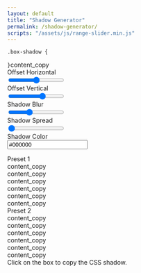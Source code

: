 ```yaml
---
layout: default
title: "Shadow Generator"
permalink: /shadow-generator/
scripts: "/assets/js/range-slider.min.js"
---
```


<div class="shadow-generator">
	<form class="container" action="#" method="post">
		<div class="row align-items-center">
			<div class="col-md-6">
				<div class="box-shadow bg-body"></div>
			</div>
			<div class="col-md-6">
				<div class="box-shadow-result border bg-body font-monospace"><code>.box-shadow {<br>&#9;<span class="css-code"></span><br>}</code><span class="material-symbols-outlined" data-copy="shadow" title="Copy to Clipboard">content_copy</span></div>
			</div>
		</div>
		<div class="box-tune-wrap row justify-content-center">
			<div class="box-tune col-md-6">
				<div class="tune-label"><span>Offset Horizontal</span></div>
				<input type="range" name="horizontalOffset" min="-50" max="50" value="0" data-range>
			</div>
			<div class="box-tune col-md-6">
				<div class="tune-label"><span>Offset Vertical</span></div>
				<input type="range" name="verticalOffset" min="-50" max="50" value="13" data-range>
			</div>
			<div class="box-tune col-md-6">
				<div class="tune-label"><span>Shadow Blur</span></div>
				<input type="range" name="blur" min="0" max="50" value="18" data-range>
			</div>
			<div class="box-tune col-md-6">
				<div class="tune-label"><span>Shadow Spread</span></div>
				<input type="range" name="spread" min="0" max="50" value="0" data-range>
			</div>
			<div class="box-tune col-md-3 d-flex align-items-center justify-content-center">
				<div class="tune-label"><span>Shadow Color</span></div>
				<input type="text" name="shadowColor" value="#000000" data-coloris>
			</div>
		</div>
	</form>
</div>
<div class="main-title mt-3">Preset 1</div>
<div class="d-md-flex g-3 justify-content-center text-center">
	<div title="Copy shadow z0" class="box-item z0 border" data-shadow="border:1px solid #eee;"><span class="material-symbols-outlined">content_copy</span></div>
	<div title="Copy shadow z1" class="box-item z1" data-shadow="box-shadow: 0 1px 3px rgba(0,0,0,0.12), 0 1px 2px rgba(0,0,0,0.24);"><span class="material-symbols-outlined">content_copy</span></div>
	<div title="Copy shadow z2" class="box-item z2" data-shadow="box-shadow: 0 3px 6px rgba(0,0,0,0.16), 0 3px 6px rgba(0,0,0,0.23);"><span class="material-symbols-outlined">content_copy</span></div>
	<div title="Copy shadow z3" class="box-item z3" data-shadow="box-shadow: 0 10px 20px rgba(0,0,0,0.19), 0 6px 6px rgba(0,0,0,0.23);"><span class="material-symbols-outlined">content_copy</span></div>
	<div title="Copy shadow z4" class="box-item z4" data-shadow="box-shadow: 0 14px 28px rgba(0,0,0,0.25), 0 10px 10px rgba(0,0,0,0.22);"><span class="material-symbols-outlined">content_copy</span></div>
	<div title="Copy shadow z5" class="box-item z5" data-shadow="box-shadow: 0 19px 38px rgba(0,0,0,0.30), 0 15px 12px rgba(0,0,0,0.22);"><span class="material-symbols-outlined">content_copy</span></div>
</div>
<div class="main-title mt-2">Preset 2</div>
<div class="d-md-flex g-3 justify-content-center text-center">
	<div title="Copy shadow z0" class="box-item ref2 z0 border" data-shadow="border:1px solid #eee;"><span class="material-symbols-outlined">content_copy</span></div>
	<div title="Copy shadow z1" class="box-item ref2 z1" data-shadow="box-shadow: 0 2px 10px 0 rgba(0,0,0,.16), 0 2px 5px 0 rgba(0,0,0,.26);"><span class="material-symbols-outlined">content_copy</span></div>
	<div title="Copy shadow z2" class="box-item ref2 z2" data-shadow="box-shadow: 0 6px 20px 0 rgba(0,0,0,.19), 0 8px 17px 0 rgba(0,0,0,.2);"><span class="material-symbols-outlined">content_copy</span></div>
	<div title="Copy shadow z3" class="box-item ref2 z3" data-shadow="box-shadow: 0 17px 50px 0 rgba(0,0,0,.19), 0 12px 15px 0 rgba(0,0,0,.24);"><span class="material-symbols-outlined">content_copy</span></div>
	<div title="Copy shadow z4" class="box-item ref2 z4" data-shadow="box-shadow: 0 25px 55px 0 rgba(0,0,0,.21), 0 16px 28px 0 rgba(0,0,0,.22);"><span class="material-symbols-outlined">content_copy</span></div>
	<div title="Copy shadow z5" class="box-item ref2 z5" data-shadow="box-shadow: 0 40px 77px 0 rgba(0,0,0,.22), 0 27px 24px 0 rgba(0,0,0,.2);"><span class="material-symbols-outlined">content_copy</span></div>
</div>
<div class="text-center">
	<div class="mt-3 alert d-inline-block text-bg-info text-white">Click on the box to copy the CSS shadow.</div>
</div>
<script>
document.addEventListener('DOMContentLoaded', () => {
	let box = document.querySelector('.box-shadow');
	let horizontalOffset = document.querySelector('[name="horizontalOffset"]');
	let verticalOffset = document.querySelector('[name="verticalOffset"]');
	let blur = document.querySelector('[name="blur"]');
	let spread = document.querySelector('[name="spread"]');
	let shadowColor = document.querySelector('[name="shadowColor"]');

	function updateBoxShadow() {
		let shadowValue = `${horizontalOffset.value}px ${verticalOffset.value}px ${blur.value}px ${spread.value}px ${shadowColor.value}`;
		box.style.boxShadow = shadowValue;
		document.querySelector('.box-shadow-result .css-code').innerHTML = 'box-shadow: '+shadowValue+';';
	}
	horizontalOffset.addEventListener('input', updateBoxShadow);
	verticalOffset.addEventListener('input', updateBoxShadow);
	blur.addEventListener('input', updateBoxShadow);
	spread.addEventListener('input', updateBoxShadow);
	shadowColor.addEventListener('input', updateBoxShadow);
	updateBoxShadow();

	document.querySelectorAll('.box-item').forEach( (item, index) => {
		item.addEventListener('click', () => {
			let shadow = item.getAttribute('data-shadow');
			mk.copyToClipboard(shadow);
			mk.toastr({head:{text:'Clipboard copied!'},body: '<p>The style of the box-shadow (' + (parseInt(index) + 1) + ') has been copied!</p>'},'success');
		});
	});

	Coloris.setInstance('[name="shadowColor"]', {
		theme: 'polaroid',
		onChange: function(data) {
			updateBoxShadow();
		}
	});

	document.querySelector('.box-shadow-result [data-copy="shadow"]').addEventListener('click', () => {
		let css = '.box-shadow {\n\t'+this.closest('.box-shadow-result').querySelector('.css-code').textContent+'\n}';
		mk.copyToClipboard(css);
	});
});
</script>